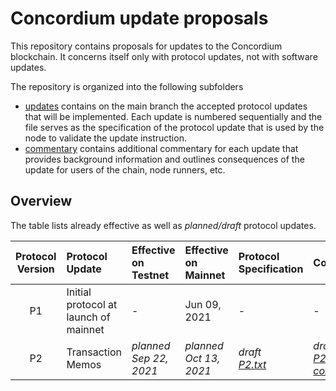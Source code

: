 # Concordium update proposals

This repository contains proposals for updates to the Concordium blockchain.
It concerns itself only with protocol updates, not with software updates.

The repository is organized into the following subfolders
- [updates](./updates) contains on the main branch the accepted protocol
  updates that will be implemented. Each update is numbered sequentially and the
  file serves as the specification of the protocol update that is used by the
  node to validate the update instruction.
- [commentary](./commentary) contains additional commentary for each update that
  provides background information and outlines consequences of the update for
  users of the chain, node runners, etc.
  
## Overview

The table lists already effective as well as *planned/draft* protocol updates.

| Protocol Version | Protocol Update | Effective on Testnet | Effective on Mainnet | Protocol Specification | Commentary | Specification Hash | Transaction Hash (Mainnet) | Block Hash (Mainnet) |
| :---: | :--- | :--- | :--- | :--- | :--- | :--- | :--- | :--- |
| P1 | Initial protocol at launch of mainnet | - | Jun 09, 2021 | - | - | - | - | - |
| P2 | Transaction Memos | *planned  Sep 22, 2021* | *planned  Oct 13, 2021* | *draft <br/> [P2.txt](../main/updates/P2.txt)* | *draft <br/> [P2-commentary.txt](../main/commentary/P2-commentary.txt)* | `9b1f206bbe230fef248c9312805460b4f1b05c1ef3964946981a8d4abb58b923`  |   |   |
